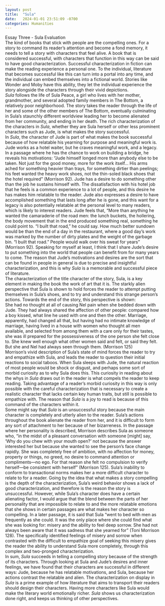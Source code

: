 ```yaml
---
layout: post
title:  "Sula"
date:   2024-01-01 23:51:09 -0700
categories: Humanities
---
```

Essay Three \- Sula Evaluation  
The kind of books that stick with people are the compelling ones. For a story to command its reader’s attention and become a fond memory, it needs to tell a story with characters that feel alive. A book that is considered successful, with characters that function in this way can be said to have good characterization. Successful characterization in fiction can make the reading experience a personal one. To the individual, literature that becomes successful like this can turn into a portal into any time, and the individual can embed themselves into a fictional world. Stories like Wonder and Moby have this ability, they let the individual experience the story alongside the characters through their vivid depictions.  
*Sula* follows the life of Sula Peace, a girl who lives with her mother, grandmother, and several adopted family members in The Bottom, a relatively poor neighborhood. The story takes the reader through the life of her and some of the other members of The Bottom, eventually culminating in Sula’s staunchly different worldview leading her to become alienated from her community, and ending in her death. The rich characterization of the characters in *Sula*, whether they are Sula herself or other less prominent characters such as Jude, is what makes the story successful.  
In *Sula*, the character of Jude is part of what makes the book successful because of how relatable his yearning for purpose and meaningful work is. Jude works as a hotel waiter, but he craves meaningful work, and a legacy. In a passage where he has the chance to work on building a bridge, he reveals his motivations: “Jude himself longed more than anybody else to be taken. Not just for the good money, more for the work itself… His arms ached for something heavier than trays, for something dirtier than peelings; his feet wanted the heavy work shoes, not the thin-soled black shoes that the hotel required” (Morrison 92). Jude has a desire to do something other than the job he sustains himself with. The dissatisfaction with his hotel job that he feels is a common experience to a lot of people, and this desire he has makes him relatable to the reader. Jude also expresses a desire to have accomplished something that lasts long after he is gone, and this want for a legacy is also potentially relatable at the personal level to many readers, which is likely to interest readers. Jude feels that, “More than anything he wanted the camaraderie of the road men: the lunch buckets, the hollering, the body movement that in the end produced something real, something he could point to. “I built that road,” he could say. How much better sundown would be than the end of a day in the restaurant, where a good day’s work was marked by the number of dirty plates and the weight of the garbage bin. “I built that road.” People would walk over his sweat for years” (Morrison 92). Speaking for myself at least, I think that I share Jude’s desire to put something into the world that people can benefit from for many years to come. The reason that Jude’s motivations and desires are the sort that can be found in people in general is due to precise and insightful characterization, and this is why *Sula* is a memorable and successful piece of literature.  
The characterization of the title character of the story, Sula, is a key element in making the book the work of art that it is. The starkly alien perspective that Sula is shown to hold forces the reader to attempt putting themselves in Sula’s shoes, and to try and understand this strange person’s actions. Towards the end of the story, this perspective is shown:   
She had no thought at all of causing Nel pain when she bedded down with Jude. They had always shared the affection of other people: compared how a boy kissed, what line he used with one and then the other. Marriage, apparently, had changed all that, but having had no intimate knowledge of marriage, having lived in a house with women who thought all men available, and selected from among them with a care only for their tastes, she was ill prepared for the possessiveness of the one person she felt close to. She knew well enough what other women said and felt, or said they felt. But she and Nel had always seen through them. (Morrison 125\)  
Morrison’s vivid description of Sula’s state of mind forces the reader to try and empathize with Sula, and leads the reader to question their initial reactions to social taboos. When Sula sleeps with Jude, the natural reaction of most people would be shock or disgust, and perhaps some sort of morbid curiosity as to why Sula does this. This curiosity in reading about the whys in *Sula* draws out in the reader is what compels the reader to keep reading. Taking advantage of a reader’s morbid curiosity in this way is only possible with the careful characterization that is necessary to create a realistic character that lacks certain key human traits, but still is possible to empathize with. The reason that *Sula* is a joy to read is because of this command of the characters within it.  
Some might say that *Sula* is an unsuccessful story because the main character is completely and utterly alien to the reader. Sula’s actions throughout the book alienate the reader from her, and it is difficult to form any sort of attachment to her because of her bizarreness. In the passage where her personality is described, Morrison describes Sula as someone who, “in the midst of a pleasant conversation with someone \[might\] say, ‘Why do you chew with your mouth open?’ not because the answer interested her but because she wanted to see the person’s face change rapidly. She was completely free of ambition, with no affection for money, property or things, no greed, no desire to command attention or compliments—no ego. For that reason she felt no compulsion to verify herself—be consistent with herself” (Morrison 125). Sula’s inability to conform to transactional norms makes her a more difficult character to relate to for a reader. Going by the idea that what makes a story compelling is the depth of the characterization, Sula’s weird behavior shows a lack of good characterization, and therefore is the reason the story is unsuccessful. However, while Sula’s character does have a certain alienating factor, I would argue that the blend between the parts of her personality that are impossible to relate to and the more relatable emotions that she shows in certain passages are what makes her character so compelling. In a later passage, it is said that Sula “went to bed with men as frequently as she could. It was the only place where she could find what she was looking for: misery and the ability to feel deep sorrow. She had not always been aware that it was sadness that she yearned for” (Toni Morrison 128). The specifically identified feelings of misery and sorrow when contrasted with the difficult to empathize goal of seeking this misery gives the reader the ability to understand Sula more completely, through this complex and two-pronged characterization.  
In sum, *Sula* succeeds in telling a compelling story because of the strength of its characters. Through looking at Sula and Jude’s desires and inner feelings, we have found that their characters are successful in different ways: Jude, because he has relatable motivations, and Sula, because her actions contrast the relatable and alien. The characterization on display in *Sula* is a prime example of how literature that aims to transport their readers should design their characters. Having more characters like Sula would make the literary world emotionally richer. *Sula* shows us characterization done right, and keeps us thinking of other perspectives.  
	
